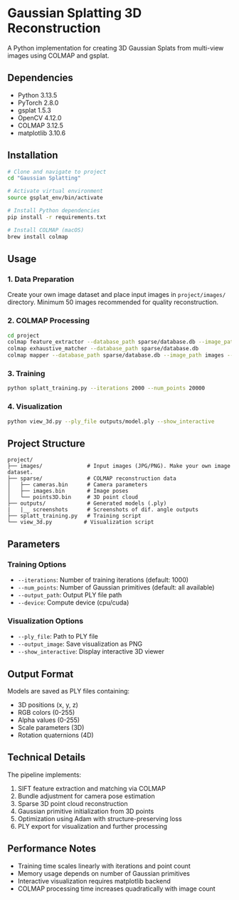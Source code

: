 # Gaussian Splatting 3D Reconstruction

A Python implementation for creating 3D Gaussian Splats from multi-view images using COLMAP and gsplat.

## Dependencies

- Python 3.13.5
- PyTorch 2.8.0
- gsplat 1.5.3
- OpenCV 4.12.0
- COLMAP 3.12.5
- matplotlib 3.10.6

## Installation

```bash
# Clone and navigate to project
cd "Gaussian Splatting"

# Activate virtual environment
source gsplat_env/bin/activate

# Install Python dependencies
pip install -r requirements.txt

# Install COLMAP (macOS)
brew install colmap
```

## Usage

### 1. Data Preparation
Create your own image dataset and place input images in `project/images/` directory. Minimum 50 images recommended for quality reconstruction.

### 2. COLMAP Processing
```bash
cd project
colmap feature_extractor --database_path sparse/database.db --image_path images/
colmap exhaustive_matcher --database_path sparse/database.db
colmap mapper --database_path sparse/database.db --image_path images --output_path sparse/
```

### 3. Training
```bash
python splatt_training.py --iterations 2000 --num_points 20000
```

### 4. Visualization
```bash
python view_3d.py --ply_file outputs/model.ply --show_interactive
```

## Project Structure

```
project/
├── images/              # Input images (JPG/PNG). Make your own image dataset.
├── sparse/              # COLMAP reconstruction data
│   ├── cameras.bin      # Camera parameters
│   ├── images.bin       # Image poses
│   └── points3D.bin     # 3D point cloud
├── outputs/             # Generated models (.ply)
|   |__ screenshots      # Screenshots of dif. angle outputs
├── splatt_training.py   # Training script
└── view_3d.py          # Visualization script
```

## Parameters

### Training Options
- `--iterations`: Number of training iterations (default: 1000)
- `--num_points`: Number of Gaussian primitives (default: all available)
- `--output_path`: Output PLY file path
- `--device`: Compute device (cpu/cuda)

### Visualization Options
- `--ply_file`: Path to PLY file
- `--output_image`: Save visualization as PNG
- `--show_interactive`: Display interactive 3D viewer

## Output Format

Models are saved as PLY files containing:
- 3D positions (x, y, z)
- RGB colors (0-255)
- Alpha values (0-255)
- Scale parameters (3D)
- Rotation quaternions (4D)

## Technical Details

The pipeline implements:
1. SIFT feature extraction and matching via COLMAP
2. Bundle adjustment for camera pose estimation
3. Sparse 3D point cloud reconstruction
4. Gaussian primitive initialization from 3D points
5. Optimization using Adam with structure-preserving loss
6. PLY export for visualization and further processing

## Performance Notes

- Training time scales linearly with iterations and point count
- Memory usage depends on number of Gaussian primitives
- Interactive visualization requires matplotlib backend
- COLMAP processing time increases quadratically with image count
